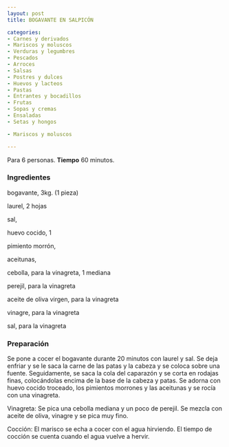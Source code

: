 ```yaml
---
layout: post
title: BOGAVANTE EN SALPICÓN

categories:
- Carnes y derivados
- Mariscos y moluscos
- Verduras y legumbres
- Pescados
- Arroces
- Salsas
- Postres y dulces
- Huevos y lacteos
- Pastas
- Entrantes y bocadillos
- Frutas
- Sopas y cremas
- Ensaladas
- Setas y hongos

- Mariscos y moluscos

---
```

Para 6 personas.
<b>Tiempo</b> 60 minutos.

<h3>Ingredientes</h3>

bogavante, 3kg. (1 pieza)

laurel, 2 hojas

sal,

huevo cocido, 1

pimiento morrón,

aceitunas,

cebolla, para la vinagreta, 1 mediana

perejil, para la vinagreta

aceite de oliva virgen, para la vinagreta

vinagre, para la vinagreta

sal, para la vinagreta

<h3>Preparación</h3>

Se pone a cocer el bogavante durante 20 minutos con laurel y sal. Se deja enfriar y se le saca la carne de las patas y la cabeza y se coloca sobre una fuente. Seguidamente, se saca la cola del caparazón y se corta en rodajas finas, colocándolas encima de la base de la cabeza y patas. Se adorna con huevo cocido troceado, los pimientos morrones y las aceitunas y se rocía con una vinagreta.

Vinagreta: Se pica una cebolla mediana y un poco de perejil. Se mezcla con aceite de oliva, vinagre y se pica muy fino.

Cocción: El marisco se echa a cocer con el agua hirviendo. El tiempo de cocción se cuenta cuando el agua vuelve a hervir.

